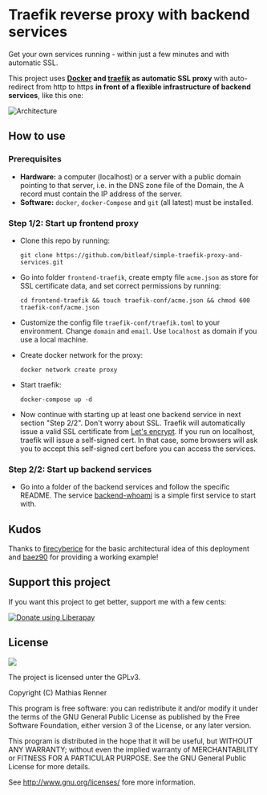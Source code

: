 # Traefik reverse proxy with backend services

Get your own services running - within just a few minutes and with automatic SSL.

This project uses **[Docker](https://www.docker.com/) and [traefik](https://traefik.io/) as automatic SSL proxy** with auto-redirect from http to https **in front of a flexible infrastructure of backend services**, like this one:

![Architecture](https://d33wubrfki0l68.cloudfront.net/7c5fd7d38c371e23cdff059e6cebb10292cd441c/7d420/assets/img/traefik-architecture.svg)

## How to use

### Prerequisites
- **Hardware:** a computer (localhost) or a server with a public domain pointing to that server, i.e. in the DNS zone file of the Domain, the A record must contain the IP address of the server.
- **Software:** `docker`, `docker-Compose` and `git` (all latest) must be installed.

### Step 1/2: Start up frontend proxy
- Clone this repo by running:

  ```git clone https://github.com/bitleaf/simple-traefik-proxy-and-services.git```

- Go into folder `frontend-traefik`, create empty file `acme.json` as store for SSL certificate data, and set correct permissions by running:  

  ```cd frontend-traefik && touch traefik-conf/acme.json && chmod 600 traefik-conf/acme.json```

- Customize the config file `traefik-conf/traefik.toml` to your environment. Change `domain` and `email`. Use `localhost` as domain if you use a local machine.

- Create docker network for the proxy:

  ```docker network create proxy```

- Start traefik:

  ```docker-compose up -d```

- Now continue with starting up at least one backend service in next section "Step 2/2". Don't worry about SSL. Traefik will automatically issue a valid SSL certificate from [Let's encrypt](https://letsencrypt.org/). If you run on localhost, traefik will issue a self-signed cert. In that case, some browsers will ask you to accept this self-signed cert before you can access the services.


### Step 2/2: Start up backend services
- Go into a folder of the backend services and follow the specific README. The service [backend-whoami](https://github.com/bitleaf/simple-traefik-proxy-and-services/tree/master/backend-whoami) is a simple first service to start with.

## Kudos
Thanks to [firecyberice](https://github.com/firecyberice) for the basic architectural idea of this deployment and [baez90](https://github.com/baez90) for providing a working example!

## Support this project

If you want this project to get better, support me with a few cents:

<a href="https://liberapay.com/Bitleaf/donate"><img alt="Donate using Liberapay" src="https://liberapay.com/assets/widgets/donate.svg"></a>

## License

![](https://www.gnu.org/graphics/gplv3-127x51.png)

The project is licensed unter the GPLv3.

Copyright (C) Mathias Renner

This program is free software: you can redistribute it and/or modify
it under the terms of the GNU General Public License as published by
the Free Software Foundation, either version 3 of the License, or
any later version.

This program is distributed in the hope that it will be useful,
but WITHOUT ANY WARRANTY; without even the implied warranty of
MERCHANTABILITY or FITNESS FOR A PARTICULAR PURPOSE.  See the
GNU General Public License for more details.

See <http://www.gnu.org/licenses/> fore more information.

